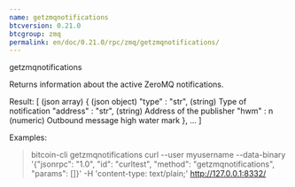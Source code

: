 ```yaml
---
name: getzmqnotifications
btcversion: 0.21.0
btcgroup: zmq
permalink: en/doc/0.21.0/rpc/zmq/getzmqnotifications/
---
```


getzmqnotifications

Returns information about the active ZeroMQ notifications.

Result:
[                         (json array)
  {                       (json object)
    "type" : "str",       (string) Type of notification
    "address" : "str",    (string) Address of the publisher
    "hwm" : n             (numeric) Outbound message high water mark
  },
  ...
]

Examples:
> bitcoin-cli getzmqnotifications 
> curl --user myusername --data-binary '{"jsonrpc": "1.0", "id": "curltest", "method": "getzmqnotifications", "params": []}' -H 'content-type: text/plain;' http://127.0.0.1:8332/


